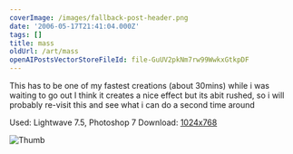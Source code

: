 ```yaml
---
coverImage: /images/fallback-post-header.png
date: '2006-05-17T21:41:04.000Z'
tags: []
title: mass
oldUrl: /art/mass
openAIPostsVectorStoreFileId: file-GuUV2pkNm7rw99WwkxGtkpDF
---
```


This has to be one of my fastest creations (about 30mins) while i was waiting to go out I think it creates a nice effect but its abit rushed, so i will probably re-visit this and see what i can do a second time around

Used: Lightwave 7.5, Photoshop 7
Download: [1024x768](https://www.mikecann.co.uk/Images/Art-Full/mass.jpg)

![Thumb](https://www.mikecann.co.uk/Images/Art-Thumbs/mass.gif "Thumb")
